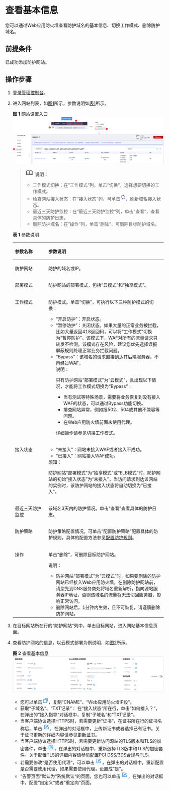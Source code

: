 # 查看基本信息<a name="waf_01_0020"></a>

您可以通过Web应用防火墙查看防护域名的基本信息、切换工作模式、删除防护域名。

## 前提条件<a name="section558884313202"></a>

已成功添加防护网站。

## 操作步骤<a name="section47859253215"></a>

1.  [登录管理控制台](https://console.huaweicloud.com/?locale=zh-cn)。
2.  进入网站列表，如[图1](#fig16503155285814)所示，参数说明如[表1](#table125091352115811)所示。

    **图 1**  网站设置入口<a name="fig16503155285814"></a>  
    ![](figures/网站设置入口.png "网站设置入口")

    >![](public_sys-resources/icon-note.gif) **说明：** 
    >-   工作模式切换：在“工作模式“列，单击“切换“，选择想要切换的工作模式。
    >-   检查网站接入状态：在“接入状态“列，可单击![](figures/icon-refresh.png)，刷新域名接入状态。
    >-   最近三天防护监控：在“最近三天防护监控“列，单击“查看“，查看具体的防护日志。
    >-   删除防护域名：在“操作“列，单击“删除“，可删除目标防护域名。

    **表 1**  参数说明

    <a name="table125091352115811"></a>
    <table><thead align="left"><tr id="row4505152195819"><th class="cellrowborder" valign="top" width="22.18%" id="mcps1.2.3.1.1"><p id="p350545218587"><a name="p350545218587"></a><a name="p350545218587"></a>参数名称</p>
    </th>
    <th class="cellrowborder" valign="top" width="77.82%" id="mcps1.2.3.1.2"><p id="p10505352195814"><a name="p10505352195814"></a><a name="p10505352195814"></a>参数说明</p>
    </th>
    </tr>
    </thead>
    <tbody><tr id="row158301572206"><td class="cellrowborder" valign="top" width="22.18%" headers="mcps1.2.3.1.1 "><p id="p108311773206"><a name="p108311773206"></a><a name="p108311773206"></a>防护网站</p>
    </td>
    <td class="cellrowborder" valign="top" width="77.82%" headers="mcps1.2.3.1.2 "><p id="p283119762014"><a name="p283119762014"></a><a name="p283119762014"></a>防护的域名或IP。</p>
    </td>
    </tr>
    <tr id="row9677145842019"><td class="cellrowborder" valign="top" width="22.18%" headers="mcps1.2.3.1.1 "><p id="p1867895812206"><a name="p1867895812206"></a><a name="p1867895812206"></a>部署模式</p>
    </td>
    <td class="cellrowborder" valign="top" width="77.82%" headers="mcps1.2.3.1.2 "><p id="p146781358182015"><a name="p146781358182015"></a><a name="p146781358182015"></a>防护网站的部署模式，包括<span class="parmvalue" id="parmvalue14676183916233"><a name="parmvalue14676183916233"></a><a name="parmvalue14676183916233"></a>“云模式”</span>和<span class="parmvalue" id="parmvalue1495334515236"><a name="parmvalue1495334515236"></a><a name="parmvalue1495334515236"></a>“独享模式”</span>。</p>
    </td>
    </tr>
    <tr id="row10507205205815"><td class="cellrowborder" valign="top" width="22.18%" headers="mcps1.2.3.1.1 "><p id="p7505852195810"><a name="p7505852195810"></a><a name="p7505852195810"></a>工作模式</p>
    </td>
    <td class="cellrowborder" valign="top" width="77.82%" headers="mcps1.2.3.1.2 "><p id="p150595215814"><a name="p150595215814"></a><a name="p150595215814"></a>防护模式。单击<span class="uicontrol" id="uicontrol3505115225810"><a name="uicontrol3505115225810"></a><a name="uicontrol3505115225810"></a>“切换”</span>，可执行以下三种防护模式的切换：</p>
    <a name="ul19507135216586"></a><a name="ul19507135216586"></a><ul id="ul19507135216586"><li><span class="parmvalue" id="parmvalue1350520527582"><a name="parmvalue1350520527582"></a><a name="parmvalue1350520527582"></a>“开启防护”</span>：开启状态。</li><li><span class="parmvalue" id="parmvalue1750505213582"><a name="parmvalue1750505213582"></a><a name="parmvalue1750505213582"></a>“暂停防护”</span>：关闭状态。如果大量的正常业务被拦截，比如大量返回418返回码，可以将<span class="parmname" id="parmname1850555235814"><a name="parmname1850555235814"></a><a name="parmname1850555235814"></a>“工作模式”</span>切换为<span class="parmvalue" id="parmvalue15061552145814"><a name="parmvalue15061552145814"></a><a name="parmvalue15061552145814"></a>“暂停防护”</span>。该模式下，WAF对所有的流量请求只转发不检测。该模式存在风险，建议您优先选择误报屏蔽规则处理正常业务拦截问题。</li><li><span class="parmvalue" id="parmvalue195061252185812"><a name="parmvalue195061252185812"></a><a name="parmvalue195061252185812"></a>“Bypass”</span>：该域名的请求直接到达其后端服务器，不再经过WAF。<div class="note" id="note135061552135816"><a name="note135061552135816"></a><a name="note135061552135816"></a><span class="notetitle"> 说明： </span><div class="notebody"><p id="p1211941410271"><a name="p1211941410271"></a><a name="p1211941410271"></a>只有防护网站<span class="parmname" id="parmname16312181112288"><a name="parmname16312181112288"></a><a name="parmname16312181112288"></a>“部署模式”</span>为<span class="parmvalue" id="parmvalue09031015132815"><a name="parmvalue09031015132815"></a><a name="parmvalue09031015132815"></a>“云模式”</span>，且出现以下情况，才能将工作模式切换为<span class="parmvalue" id="parmvalue11578111415277"><a name="parmvalue11578111415277"></a><a name="parmvalue11578111415277"></a>“Bypass”</span>：</p>
    <a name="ul205061552165818"></a><a name="ul205061552165818"></a><ul id="ul205061552165818"><li>当有测试等特殊场景，需要将业务恢复到没有接入WAF的状态，可以通过Bypass功能切换。</li><li>排查网站异常，例如报502、504或其他不兼容等问题。</li><li>在Web应用防火墙前面未使用代理。</li></ul>
    </div></div>
    <p id="p105061252125811"><a name="p105061252125811"></a><a name="p105061252125811"></a>详细操作请参见<a href="切换工作模式.md">切换工作模式</a>。</p>
    </li></ul>
    </td>
    </tr>
    <tr id="row19507135285819"><td class="cellrowborder" valign="top" width="22.18%" headers="mcps1.2.3.1.1 "><p id="p1350711523585"><a name="p1350711523585"></a><a name="p1350711523585"></a>接入状态</p>
    </td>
    <td class="cellrowborder" valign="top" width="77.82%" headers="mcps1.2.3.1.2 "><a name="ul15507195213587"></a><a name="ul15507195213587"></a><ul id="ul15507195213587"><li><span class="parmvalue" id="parmvalue281844152816"><a name="parmvalue281844152816"></a><a name="parmvalue281844152816"></a>“未接入”</span>：网站未接入WAF或者接入不成功。</li><li><span class="parmvalue" id="parmvalue382144416289"><a name="parmvalue382144416289"></a><a name="parmvalue382144416289"></a>“已接入”</span>：网站接入WAF成功。</li></ul>
    <div class="notice" id="note17639015307"><a name="note17639015307"></a><a name="note17639015307"></a><span class="noticetitle"> 须知： </span><div class="noticebody"><p id="p27637083019"><a name="p27637083019"></a><a name="p27637083019"></a>防护网站<span class="parmname" id="parmname293744143118"><a name="parmname293744143118"></a><a name="parmname293744143118"></a>“部署模式”</span>为<span class="parmvalue" id="parmvalue11937546314"><a name="parmvalue11937546314"></a><a name="parmvalue11937546314"></a>“独享模式”</span>或<span class="parmvalue" id="parmvalue6659175312510"><a name="parmvalue6659175312510"></a><a name="parmvalue6659175312510"></a>“ELB模式”</span>时，防护网站的初始<span class="parmname" id="parmname52501639172915"><a name="parmname52501639172915"></a><a name="parmname52501639172915"></a>“接入状态”</span>为<span class="parmvalue" id="parmvalue847316469255"><a name="parmvalue847316469255"></a><a name="parmvalue847316469255"></a>“未接入”</span>，当访问请求到达该网站的实例时，该防护网站的接入状态将自动切换为<span class="parmvalue" id="parmvalue995813514267"><a name="parmvalue995813514267"></a><a name="parmvalue995813514267"></a>“已接入”</span>。</p>
    </div></div>
    </td>
    </tr>
    <tr id="row1550795285820"><td class="cellrowborder" valign="top" width="22.18%" headers="mcps1.2.3.1.1 "><p id="p1450720522585"><a name="p1450720522585"></a><a name="p1450720522585"></a>最近三天防护监控</p>
    </td>
    <td class="cellrowborder" valign="top" width="77.82%" headers="mcps1.2.3.1.2 "><p id="p250745215585"><a name="p250745215585"></a><a name="p250745215585"></a>该域名3天内的防护情况。单击<span class="menucascade" id="menucascade20507252175813"><a name="menucascade20507252175813"></a><a name="menucascade20507252175813"></a>“<span class="uicontrol" id="uicontrol1350716524583"><a name="uicontrol1350716524583"></a><a name="uicontrol1350716524583"></a>查看</span>”</span>查看具体的防护日志。</p>
    </td>
    </tr>
    <tr id="row6508105275816"><td class="cellrowborder" valign="top" width="22.18%" headers="mcps1.2.3.1.1 "><p id="p1850725275810"><a name="p1850725275810"></a><a name="p1850725275810"></a>防护策略</p>
    </td>
    <td class="cellrowborder" valign="top" width="77.82%" headers="mcps1.2.3.1.2 "><p id="p350865219581"><a name="p350865219581"></a><a name="p350865219581"></a>防护策略配置情况。可单击<span class="uicontrol" id="uicontrol7508175216580"><a name="uicontrol7508175216580"></a><a name="uicontrol7508175216580"></a>“配置防护策略”</span>配置具体的防护规则，具体的配置方法参见<a href="zh-cn_topic_0110861289.md">配置防护规则</a>。</p>
    </td>
    </tr>
    <tr id="row8509155210589"><td class="cellrowborder" valign="top" width="22.18%" headers="mcps1.2.3.1.1 "><p id="p19508552125819"><a name="p19508552125819"></a><a name="p19508552125819"></a>操作</p>
    </td>
    <td class="cellrowborder" valign="top" width="77.82%" headers="mcps1.2.3.1.2 "><p id="p125085520587"><a name="p125085520587"></a><a name="p125085520587"></a>单击<span class="uicontrol" id="uicontrol15508145275811"><a name="uicontrol15508145275811"></a><a name="uicontrol15508145275811"></a>“删除”</span>，可删除目标防护网站。</p>
    <div class="note" id="note1850917523585"><a name="note1850917523585"></a><a name="note1850917523585"></a><span class="notetitle"> 说明： </span><div class="notebody"><a name="ul19509165217589"></a><a name="ul19509165217589"></a><ul id="ul19509165217589"><li>防护网站<span class="parmname" id="parmname1146691614333"><a name="parmname1146691614333"></a><a name="parmname1146691614333"></a>“部署模式”</span>为<span class="parmvalue" id="parmvalue94661116133314"><a name="parmvalue94661116133314"></a><a name="parmvalue94661116133314"></a>“云模式”</span>时，如果要删除的防护网站已经接入Web应用防火墙，在删除防护网站前，请您先到DNS服务商处将域名重新解析，指向源站服务器IP地址，否则该域名的流量将无法切回服务器，影响正常访问。</li><li>删除网站后，1分钟内生效，且不可恢复，请谨慎删除防护网站。</li></ul>
    </div></div>
    </td>
    </tr>
    </tbody>
    </table>

3.  在目标网站所在行的“防护网站“列中，单击目标网站，进入网站基本信息页面。
4.  查看防护网站的信息，以云模式部署为例说明，如[图2](#fig1068529619241)所示。

    **图 2**  查看基本信息<a name="fig1068529619241"></a>  
    ![](figures/查看基本信息.png "查看基本信息")

    -   您可以单击![](figures/icon-fuzhi.png)，复制“CNAME“、“Web应用防火墙IP段“。
    -   获取“子域名“、“TXT记录“： 在“接入状态“所在行，单击“如何接入？“，在弹出的“接入指导“对话框中，复制“子域名“和“TXT记录“。
    -   当客户端协议选择HTTPS时，若需要更新“证书“，在证书所在行的证书名称后，单击![](figures/icon-edit.jpg)，在弹出的对话框中，上传新证书或者选择已有证书。关于证书更新的详细内容请参见[更新证书](更新证书.md)。
    -   当客户端协议选择HTTPS时，若需要更新访问源站的TLS版本和TLS的加密套件，单击![](figures/icon-edit.jpg)，在弹出的对话框中，重新选择TLS版本和TLS的加密套件。关于配置TLS的详细内容请参见[配置PCI DSS/3DS合规与TLS](配置PCI-DSS-3DS合规与TLS.md)。
    -   若需要修改“是否使用代理“，可以单击![](figures/icon-edit.jpg)，在弹出的对话框中，重新配置是否需要使用代理，如果需要使用代理，设置成“是“。
    -   “告警页面“默认为“系统默认“的页面，您也可以单击![](figures/icon-edit.jpg)，在弹出的对话框中，配置“自定义“或者“重定向“页面。


